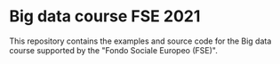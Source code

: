 # Big data course FSE 2021

This repository contains the examples and source code for the Big data course supported by the "Fondo Sociale Europeo (FSE)".
